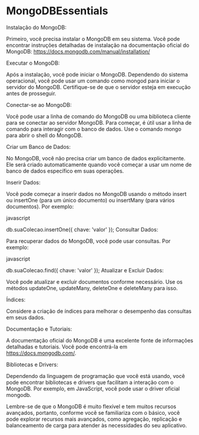 # MongoDBEssentials

Instalação do MongoDB:

Primeiro, você precisa instalar o MongoDB em seu sistema. Você pode encontrar instruções detalhadas de instalação na documentação oficial do MongoDB: https://docs.mongodb.com/manual/installation/

Executar o MongoDB:

Após a instalação, você pode iniciar o MongoDB. Dependendo do sistema operacional, você pode usar um comando como mongod para iniciar o servidor do MongoDB. Certifique-se de que o servidor esteja em execução antes de prosseguir.

Conectar-se ao MongoDB:

Você pode usar a linha de comando do MongoDB ou uma biblioteca cliente para se conectar ao servidor MongoDB. Para começar, é útil usar a linha de comando para interagir com o banco de dados. Use o comando mongo para abrir o shell do MongoDB.

Criar um Banco de Dados:

No MongoDB, você não precisa criar um banco de dados explicitamente. Ele será criado automaticamente quando você começar a usar um nome de banco de dados específico em suas operações.

Inserir Dados:

Você pode começar a inserir dados no MongoDB usando o método insert ou insertOne (para um único documento) ou insertMany (para vários documentos). Por exemplo:

javascript

db.suaColecao.insertOne({ chave: 'valor' });
Consultar Dados:

Para recuperar dados do MongoDB, você pode usar consultas. Por exemplo:

javascript

db.suaColecao.find({ chave: 'valor' });
Atualizar e Excluir Dados:

Você pode atualizar e excluir documentos conforme necessário. Use os métodos updateOne, updateMany, deleteOne e deleteMany para isso.

Índices:

Considere a criação de índices para melhorar o desempenho das consultas em seus dados.

Documentação e Tutoriais:

A documentação oficial do MongoDB é uma excelente fonte de informações detalhadas e tutoriais. Você pode encontrá-la em https://docs.mongodb.com/.

Bibliotecas e Drivers:

Dependendo da linguagem de programação que você está usando, você pode encontrar bibliotecas e drivers que facilitam a interação com o MongoDB. Por exemplo, em JavaScript, você pode usar o driver oficial mongodb.

Lembre-se de que o MongoDB é muito flexível e tem muitos recursos avançados, portanto, conforme você se familiariza com o básico, você pode explorar recursos mais avançados, como agregação, replicação e balanceamento de carga para atender às necessidades do seu aplicativo.
